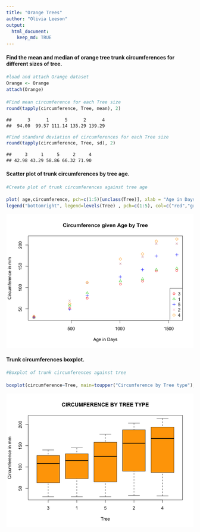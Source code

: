 ```yaml
---
title: "Orange Trees"
author: "Olivia Leeson"
output: 
  html_document: 
    keep_md: TRUE
---
```


#### Find the mean and median of orange tree trunk circumferences for different sizes of tree.

```r
#load and attach Orange dataset
Orange <- Orange
attach(Orange)

#Find mean circumference for each Tree size
round(tapply(circumference, Tree, mean), 2)
```

```
##      3      1      5      2      4 
##  94.00  99.57 111.14 135.29 139.29
```

```r
#Find standard deviation of circumferences for each Tree size
round(tapply(circumference, Tree, sd), 2)
```

```
##     3     1     5     2     4 
## 42.98 43.29 58.86 66.32 71.90
```

#### Scatter plot of trunk circumferences by tree age.

```r
#Create plot of trunk circumferences against tree age

plot( age,circumference, pch=c(1:5)[unclass(Tree)], xlab = "Age in Days", ylab = "Circumference in mm",  main = "Circumference given Age by Tree", col=c("red","green3","blue", "pink3", "orange")[unclass(Tree)] )  # different symbol
legend("bottomright", legend=levels(Tree) , pch=c(1:5), col=c("red","green3","blue", "pink", "orange"))
```

![](Oranges_files/figure-html/unnamed-chunk-2-1.png)<!-- -->

#### Trunk circumferences boxplot.

```r
#Boxplot of trunk circumferences against tree

boxplot(circumference~Tree, main=toupper("Circumference by Tree type"), font.main=3, cex.main=1.2, xlab="Tree", ylab="Circumference in mm", font.lab=3, col="orange")
```

![](Oranges_files/figure-html/unnamed-chunk-3-1.png)<!-- -->
